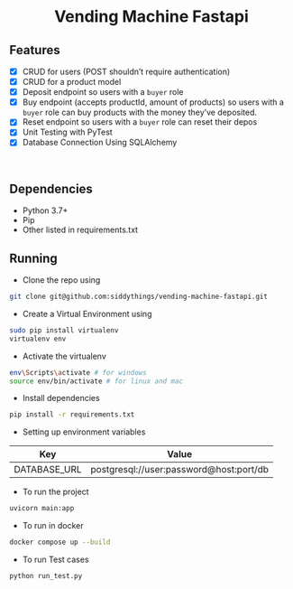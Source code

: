 
<h1 align="center"> Vending Machine Fastapi </h2>


## Features

- [x] CRUD for users (POST shouldn’t require authentication)
- [x] CRUD for a product model 
- [x] Deposit endpoint so users with a `buyer` role 
- [x]  Buy endpoint (accepts productId, amount of products) so users with a `buyer` role can buy products with the money they’ve deposited.
- [x] Reset endpoint so users with a `buyer` role can reset their depos
- [x] Unit Testing with PyTest
- [x] Database Connection Using SQLAlchemy

<br>

## Dependencies

- Python 3.7+
- Pip
- Other listed in requirements.txt

## Running

- Clone the repo using

```bash
git clone git@github.com:siddythings/vending-machine-fastapi.git
```

- Create a Virtual Environment using

```bash
sudo pip install virtualenv
virtualenv env
```

- Activate the virtualenv

```bash
env\Scripts\activate # for windows
source env/bin/activate # for linux and mac
```

- Install dependencies

```bash
pip install -r requirements.txt
```

- Setting up environment variables

| Key     | Value |
| ----------- | ----------- |
| DATABASE_URL   | postgresql://user:password@host:port/db|

- To run the project

```bash
uvicorn main:app
```

- To run in docker

```bash
docker compose up --build
```

- To run Test cases

```bash
python run_test.py
```